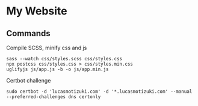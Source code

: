 # My Website
## Commands
Compile SCSS, minify css and js

    sass --watch css/styles.scss css/styles.css
    npx postcss css/styles.css > css/styles.min.css
    uglifyjs js/app.js -b -o js/app.min.js

Certbot challenge

    sudo certbot -d 'lucasmotizuki.com' -d '*.lucasmotizuki.com' --manual --preferred-challenges dns certonly
